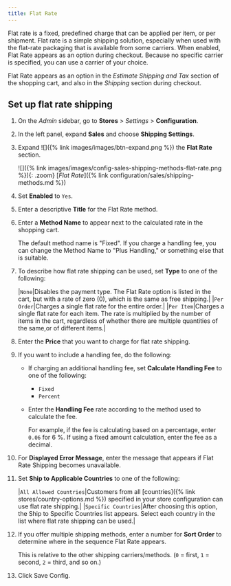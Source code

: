 ```yaml
---
title: Flat Rate
---
```


Flat rate is a fixed, predefined charge that can be applied per item, or per shipment. Flat rate is a simple shipping solution, especially when used with the flat-rate packaging that is available from some carriers. When enabled, Flat Rate appears as an option during checkout. Because no specific carrier is specified, you can use a carrier of your choice.

Flat Rate appears as an option in the _Estimate Shipping and Tax_ section of the shopping cart, and also in the _Shipping_ section during checkout.

## Set up flat rate shipping

1. On the _Admin_ sidebar, go to **Stores** > _Settings_ > **Configuration**.

1. In the left panel, expand **Sales** and choose **Shipping Settings**.

1. Expand ![]({% link images/images/btn-expand.png %}) the **Flat Rate** section.

   ![]({% link images/images/config-sales-shipping-methods-flat-rate.png %}){: .zoom}
   [*Flat Rate*]({% link configuration/sales/shipping-methods.md %})

1. Set **Enabled** to `Yes`.

1. Enter a descriptive **Title** for the Flat Rate method.

1. Enter a **Method Name** to appear next to the calculated rate in the shopping cart.

   The default method name is "Fixed". If you charge a handling fee, you can change the Method Name to "Plus Handling," or something else that is suitable.

1. To describe how flat rate shipping can be used, set **Type** to one of the following:

   |`None`|Disables the payment type. The Flat Rate option is listed in the cart, but with a rate of zero (0), which is the same as free shipping.|
   |`Per Order`|Charges a single flat rate for the entire order.|
   |`Per Item`|Charges a single flat rate for each item. The rate is multiplied by the number of items in the cart, regardless of whether there are multiple quantities of the same,or of different items.|

1. Enter the **Price** that you want to charge for flat rate shipping.

1. If you want to include a handling fee, do the following:

   - If charging an additional handling fee, set **Calculate Handling Fee** to one of the following:

      - `Fixed`
      - `Percent`

   - Enter the **Handling Fee** rate according to the method used to calculate the fee.

      For example, if the fee is calculating based on a percentage, enter `0.06` for 6 %. If using a fixed amount calculation, enter the fee as a decimal.

1. For **Displayed Error Message**, enter the message that appears if Flat Rate Shipping becomes unavailable.

1. Set **Ship to Applicable Countries** to one of the following:

   |`All Allowed Countries`|Customers from all [countries]({% link stores/country-options.md %}) specified in your store configuration can use flat rate shipping.|
   |`Specific Countries`|After choosing this option, the Ship to Specific Countries list appears. Select each country in the list where flat rate shipping can be used.|

1. If you offer multiple shipping methods, enter a number for **Sort Order** to determine where in the sequence Flat Rate appears.

   This is relative to the other shipping carriers/methods. (`0` = first, `1` = second, `2` = third, and so on.)

1. Click <span class="btn">Save Config</span>.
